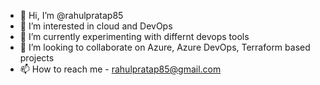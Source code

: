 - 👋 Hi, I’m @rahulpratap85
- 👀 I’m interested in cloud and DevOps
- 🌱 I’m currently experimenting with differnt devops tools
- 💞️ I’m looking to collaborate on Azure, Azure DevOps, Terraform based projects 
- 📫 How to reach me - rahulpratap85@gmail.com

<!---
rahulpratap85/rahulpratap85 is a ✨ special ✨ repository because its `README.md` (this file) appears on your GitHub profile.
You can click the Preview link to take a look at your changes.
--->
